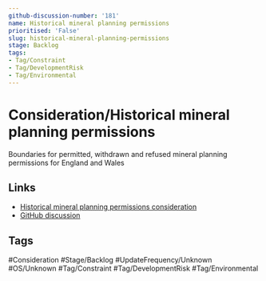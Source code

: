 ```yaml
---
github-discussion-number: '181'
name: Historical mineral planning permissions
prioritised: 'False'
slug: historical-mineral-planning-permissions
stage: Backlog
tags:
- Tag/Constraint
- Tag/DevelopmentRisk
- Tag/Environmental
---
```


# Consideration/Historical mineral planning permissions

Boundaries for permitted, withdrawn and refused mineral planning permissions for England and Wales

## Links

* [Historical mineral planning permissions consideration](https://design.planning.data.gov.uk/planning-consideration/historical-mineral-planning-permissions)
* [GitHub discussion](https://github.com/digital-land/data-standards-backlog/discussions/181)

## Tags

#Consideration #Stage/Backlog #UpdateFrequency/Unknown #OS/Unknown #Tag/Constraint #Tag/DevelopmentRisk #Tag/Environmental